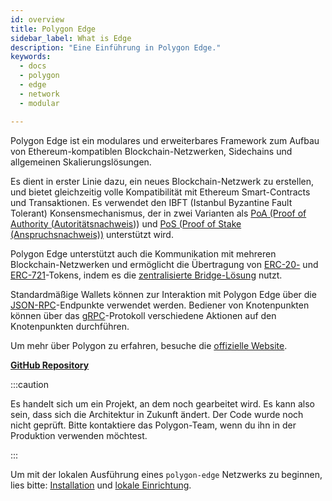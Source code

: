 ```yaml
---
id: overview
title: Polygon Edge
sidebar_label: What is Edge
description: "Eine Einführung in Polygon Edge."
keywords:
  - docs
  - polygon
  - edge
  - network
  - modular

---
```


Polygon Edge ist ein modulares und erweiterbares Framework zum Aufbau von Ethereum-kompatiblen Blockchain-Netzwerken, Sidechains und allgemeinen Skalierungslösungen.

Es dient in erster Linie dazu, ein neues Blockchain-Netzwerk zu erstellen, und bietet gleichzeitig volle Kompatibilität mit Ethereum Smart-Contracts und Transaktionen. Es verwendet den IBFT (Istanbul Byzantine Fault Tolerant) Konsensmechanismus, der in zwei Varianten als [PoA (Proof of Authority (Autoritätsnachweis](/docs/edge/consensus/poa))) und [PoS (Proof of Stake (Anspruchsnachweis))](/docs/edge/consensus/pos-stake-unstake) unterstützt wird.

Polygon Edge unterstützt auch die Kommunikation mit mehreren Blockchain-Netzwerken und ermöglicht die Übertragung von [ERC-20-](https://ethereum.org/en/developers/docs/standards/tokens/erc-20) und [ERC-721](https://ethereum.org/en/developers/docs/standards/tokens/erc-721)-Tokens, indem es die [zentralisierte Bridge-Lösung](/docs/edge/additional-features/chainbridge/overview) nutzt.

Standardmäßige Wallets können zur Interaktion mit Polygon Edge über die [JSON-RPC](/docs/edge/working-with-node/query-json-rpc)-Endpunkte verwendet werden. Bediener von Knotenpunkten können über das [gRPC](/docs/edge/working-with-node/query-operator-info)-Protokoll verschiedene Aktionen auf den Knotenpunkten durchführen.

Um mehr über Polygon zu erfahren, besuche die [offizielle Website](https://polygon.technology).

**[GitHub Repository](https://github.com/0xPolygon/polygon-edge)**

:::caution

Es handelt sich um ein Projekt, an dem noch gearbeitet wird. Es kann also sein, dass sich die Architektur in Zukunft ändert. Der Code wurde noch nicht geprüft.
Bitte kontaktiere das Polygon-Team, wenn du ihn in der Produktion verwenden möchtest.

:::



Um mit der lokalen Ausführung eines `polygon-edge` Netzwerks zu beginnen, lies bitte: [Installation](/docs/edge/get-started/installation) und [lokale Einrichtung](/docs/edge/get-started/set-up-ibft-locally).
